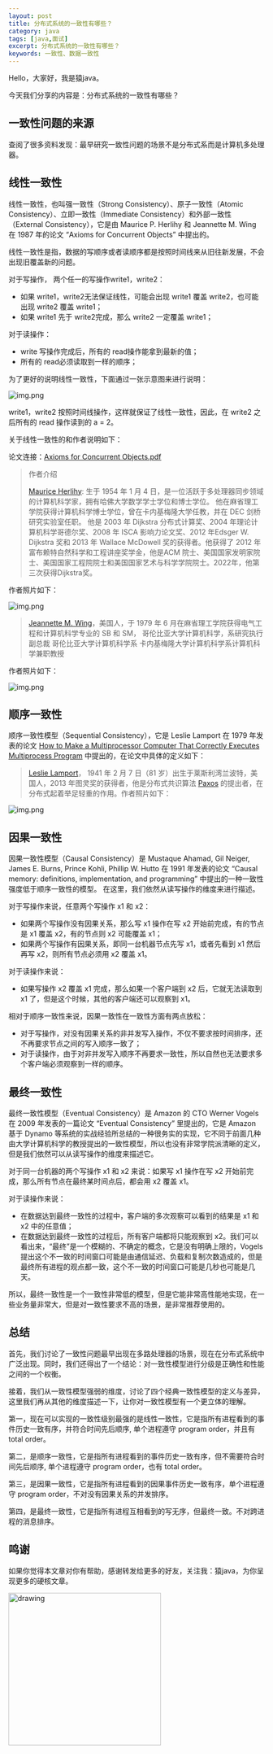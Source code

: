 ```yaml
---
layout: post
title: 分布式系统的一致性有哪些？
category: java
tags: [java,面试]
excerpt: 分布式系统的一致性有哪些？
keywords: 一致性、数据一致性
---
```


Hello，大家好，我是猿java。

今天我们分享的内容是：分布式系统的一致性有哪些？

## 一致性问题的来源

查阅了很多资料发现：最早研究一致性问题的场景不是分布式系而是计算机多处理器。


## 线性一致性

线性一致性，也叫强一致性（Strong Consistency）、原子一致性（Atomic Consistency）、立即一致性（Immediate Consistency）和外部一致性（External Consistency），它是由 Maurice P. Herlihy  和 Jeannette M. Wing 在 1987 年的论文 “Axioms for Concurrent Objects” 中提出的。

线性一致性是指，数据的写顺序或者读顺序都是按照时间线来从旧往新发展，不会出现旧覆盖新的问题。

对于写操作， 两个任一的写操作write1，write2：

- 如果 write1，write2无法保证线性，可能会出现 write1 覆盖 write2，也可能出现 write2 覆盖 write1；
- 如果 write1 先于 write2完成，那么 write2 一定覆盖 write1；

对于读操作：

- write 写操作完成后，所有的 read操作能拿到最新的值；
- 所有的 read必须读取到一样的顺序；


为了更好的说明线性一致性，下面通过一张示意图来进行说明：

![img.png](https://yuanjava.cn/assets/md/java/Strong-Consistency.png)

write1，write2 按照时间线操作，这样就保证了线性一致性，因此，在 write2 之后所有的 read 操作读到的 a = 2。



关于线性一致性的和作者说明如下：

论文连接：[Axioms for Concurrent Objects.pdf](https://yuanjava.cn/assets/md/java/HerlihyWing87a.pdf)

> 作者介绍
>
> [Maurice Herlihy](https://cs.brown.edu/~mph/): 生于 1954 年 1 月 4 日，是一位活跃于多处理器同步领域的计算机科学家，拥有哈佛大学数学学士学位和博士学位。
> 他在麻省理工学院获得计算机科学博士学位，曾在卡内基梅隆大学任教，并在 DEC 剑桥研究实验室任职。
> 他是 2003 年 Dijkstra 分布式计算奖、2004 年理论计算机科学哥德尔奖、2008 年 ISCA 影响力论文奖、2012 年Edsger W. Dijkstra 奖和 2013 年 Wallace McDowell 奖的获得者。他获得了 2012 年富布赖特自然科学和工程讲座奖学金，他是ACM 院士、美国国家发明家院士、美国国家工程院院士和美国国家艺术与科学学院院士。2022年，他第三次获得Dijkstra奖。

作者照片如下：

![img.png](https://yuanjava.cn/assets/md/java/Maurice-Herlihy.png)

>[Jeannette M. Wing](https://www.cs.columbia.edu/~wing/)，美国人，于 1979 年 6 月在麻省理工学院获得电气工程和计算机科学专业的 SB 和 SM，
> 哥伦比亚大学计算机科学，系研究执行副总裁
> 哥伦比亚大学计算机科学系
> 卡内基梅隆大学计算机科学系计算机科学兼职教授

作者照片如下：

![img.png](https://yuanjava.cn/assets/md/java/Jeannette-M-Wing.png)


## 顺序一致性

顺序一致性模型（Sequential Consistency），它是 Leslie Lamport 在 1979 年发表的论文 [How to Make a Multiprocessor Computer That Correctly Executes Multiprocess Program](https://lamport.azurewebsites.net/pubs/lamport-how-to-make.pdf) 中提出的，在论文中具体的定义如下：


> [Leslie Lamport](http://lamport.org/)， 1941 年 2 月 7 日（81 岁）出生于莱斯利湾兰波特，美国人，2013 年图灵奖的获得者，他是分布式共识算法 [Paxos](https://www.yuanjava.cn/posts/paxos-protocol/) 的提出者，在分布式起着举足轻重的作用。作者照片如下：

![img.png](https://yuanjava.cn/assets/md/java/Leslie-Lamport.png)

## 因果一致性

因果一致性模型（Causal Consistency）是 Mustaque Ahamad, Gil Neiger, James E. Burns, Prince Kohli, Phillip W. Hutto 在 1991 年发表的论文 “Causal memory: definitions, implementation, and programming” 中提出的一种一致性强度低于顺序一致性的模型。 在这里，我们依然从读写操作的维度来进行描述。

对于写操作来说，任意两个写操作 x1 和 x2：
- 如果两个写操作没有因果关系，那么写 x1 操作在写 x2 开始前完成，有的节点是 x1 覆盖 x2，有的节点则 x2 可能覆盖 x1；
- 如果两个写操作有因果关系，即同一台机器节点先写 x1，或者先看到 x1 然后再写 x2，则所有节点必须用 x2 覆盖 x1。

对于读操作来说：
- 如果写操作 x2 覆盖 x1 完成，那么如果一个客户端到 x2 后，它就无法读取到 x1 了，但是这个时候，其他的客户端还可以观察到 x1。

相对于顺序一致性来说，因果一致性在一致性方面有两点放松：
- 对于写操作，对没有因果关系的非并发写入操作，不仅不要求按时间排序，还不再要求节点之间的写入顺序一致了；
- 对于读操作，由于对非并发写入顺序不再要求一致性，所以自然也无法要求多个客户端必须观察到一样的顺序。

## 最终一致性

最终一致性模型（Eventual Consistency）是 Amazon 的 CTO Werner Vogels 在 2009 年发表的一篇论文 “Eventual Consistency” 里提出的，它是 Amazon 基于 Dynamo 等系统的实战经验所总结的一种很务实的实现，它不同于前面几种由大学计算机科学的教授提出的一致性模型，所以也没有非常学院派清晰的定义，但是我们依然可以从读写操作的维度来描述它。

对于同一台机器的两个写操作 x1 和 x2 来说：如果写 x1 操作在写 x2 开始前完成，那么所有节点在最终某时间点后，都会用 x2 覆盖 x1。

对于读操作来说：
- 在数据达到最终一致性的过程中，客户端的多次观察可以看到的结果是 x1 和 x2 中的任意值；
- 在数据达到最终一致性的过程后，所有客户端都将只能观察到 x2。我们可以看出来，“最终”是一个模糊的、不确定的概念，它是没有明确上限的，Vogels 提出这个不一致的时间窗口可能是由通信延迟、负载和复制次数造成的，但是最终所有进程的观点都一致，这个不一致的时间窗口可能是几秒也可能是几天。

所以，最终一致性是一个一致性非常低的模型，但是它能非常高性能地实现，在一些业务量非常大，但是对一致性要求不高的场景，是非常推荐使用的。


## 总结

首先，我们讨论了一致性问题最早出现在多路处理器的场景，现在在分布式系统中广泛出现。同时，我们还得出了一个结论：对一致性模型进行分级是正确性和性能之间的一个权衡。

接着，我们从一致性模型强弱的维度，讨论了四个经典一致性模型的定义与差异，这里我们再从其他的维度描述一下，让你对一致性模型有一个更立体的理解。

第一，现在可以实现的一致性级别最强的是线性一致性，它是指所有进程看到的事件历史一致有序，并符合时间先后顺序, 单个进程遵守 program order，并且有 total order。

第二，是顺序一致性，它是指所有进程看到的事件历史一致有序，但不需要符合时间先后顺序, 单个进程遵守 program order，也有 total order。

第三，是因果一致性，它是指所有进程看到的因果事件历史一致有序，单个进程遵守 program order，不对没有因果关系的并发排序。

第四，是最终一致性，它是指所有进程互相看到的写无序，但最终一致。不对跨进程的消息排序。


## 鸣谢
如果你觉得本文章对你有帮助，感谢转发给更多的好友，关注我：猿java，为你呈现更多的硬核文章。

<img src="https://yuanjava.cn/assets/img/pub.jpg" alt="drawing" style="width:300px;"/>
